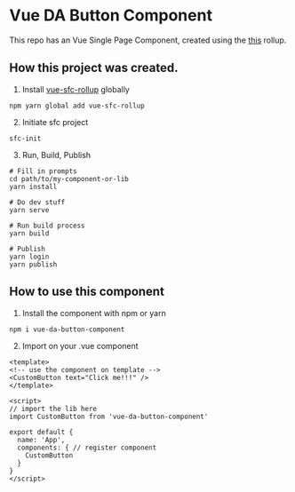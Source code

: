 # Vue DA Button Component

This repo has an Vue Single Page Component, created using the [this](https://github.com/team-innovation/vue-sfc-rollup) rollup.

## How this project was created.

1. Install [vue-sfc-rollup](https://www.npmjs.com/package/vue-sfc-rollup) globally

```shell
npm yarn global add vue-sfc-rollup
```

2. Initiate sfc project 

```shell
sfc-init
```

3. Run, Build, Publish

```shell
# Fill in prompts
cd path/to/my-component-or-lib
yarn install

# Do dev stuff
yarn serve

# Run build process
yarn build

# Publish
yarn login
yarn publish
```

## How to use this component

1. Install the component with npm or yarn

```shell
npm i vue-da-button-component
```

2. Import on your .vue component

```vue
<template>
<!-- use the component on template -->
<CustomButton text="Click me!!!" /> 
</template>

<script>
// import the lib here
import CustomButton from 'vue-da-button-component'

export default {
  name: 'App',
  components: { // register component
    CustomButton
  }
}
</script>
```